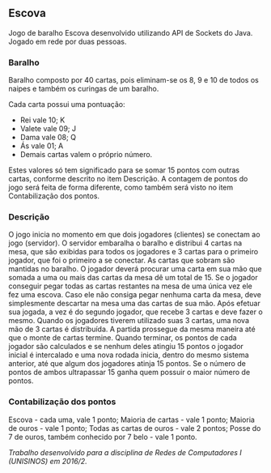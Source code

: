 ## Escova

Jogo de baralho Escova desenvolvido utilizando API de Sockets do Java.
Jogado em rede por duas pessoas.

### Baralho
Baralho composto por 40 cartas, pois eliminam-se os 8, 9 e 10 de todos os naipes e também os curingas de um baralho.

Cada carta possui uma pontuação: 
- Rei vale 10;  K
- Valete vale 09;   J
- Dama vale 08;  Q
- Ás vale 01; A
- Demais cartas valem o próprio número.

Estes valores só tem significado para se somar 15 pontos com outras cartas,
conforme descrito no item Descrição. A contagem de pontos do jogo será feita de forma diferente,
como também será visto no item Contabilização dos pontos.

### Descrição

O jogo inicia no momento em que dois jogadores (clientes) se conectam ao jogo (servidor).
O servidor embaralha o baralho e distribui 4 cartas na mesa, que são exibidas para todos os jogadores e 3 cartas para o primeiro jogador, que foi o primeiro a se conectar. As cartas que sobram são mantidas no baralho.
O jogador deverá procurar uma carta em sua mão que somada a uma ou mais das cartas da mesa dê um total de 15. Se o jogador conseguir pegar todas as cartas restantes na mesa de uma única vez ele fez uma escova.
Caso ele não consiga pegar nenhuma carta da mesa, deve simplesmente descartar na mesa uma das cartas de sua mão.
Após efetuar sua jogada, a vez é do segundo jogador, que recebe 3 cartas e deve fazer o mesmo.
Quando os jogadores tiverem utilizado suas 3 cartas, uma nova mão de 3 cartas é distribuída. 
A partida prossegue da mesma maneira até que o monte de cartas termine. Quando terminar, os pontos de cada jogador são calculados e se nenhum deles atingiu 15 pontos o jogador inicial é intercalado e uma nova rodada inicia, dentro do mesmo sistema anterior, até que algum dos jogadores atinja 15 pontos. Se o número de pontos de ambos ultrapassar 15 ganha quem possuir o maior número de pontos.

### Contabilização dos pontos

Escova - cada uma, vale 1 ponto;
Maioria de cartas - vale 1 ponto;
Maioria de ouros - vale 1 ponto;
Todas as cartas de ouros - vale 2 pontos;
Posse do 7 de ouros, também conhecido por 7 belo - vale 1 ponto.

_Trabalho desenvolvido para a disciplina de Redes de Computadores I (UNISINOS) em 2016/2._
